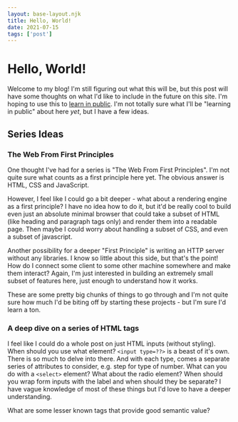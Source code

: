 ```yaml
---
layout: base-layout.njk
title: Hello, World!
date: 2021-07-15
tags: ['post']
---
```


# Hello, World!

<!-- Excerpt Start -->

Welcome to my blog! I'm still figuring out what this will be, but this post will
have some thoughts on what I'd like to include in the future on this site. I'm
hoping to use this to [learn in public](https://www.swyx.io/learn-in-public/).
I'm not totally sure what I'll be "learning in public" about here _yet_, but I
have a few ideas.

<!-- Excerpt End -->

## Series Ideas

### The Web From First Principles

One thought I've had for a series is "The Web From First Principles". I'm not
quite sure what counts as a first principle here yet. The obvious answer is
HTML, CSS and JavaScript.

However, I feel like I could go a bit deeper - what about a rendering engine as
a first principle? I have no idea how to do it, but it'd be really cool to build
even just an absolute minimal browser that could take a subset of HTML (like
heading and paragraph tags only) and render them into a readable page. Then
maybe I could worry about handling a subset of CSS, and even a subset of
javascript.

Another possibility for a deeper "First Principle" is writing an HTTP server
without any libraries. I know so little about this side, but that's the point!
How do I connect some client to some other machine somewhere and make them
interact? Again, I'm just interested in building an extremely small subset of
features here, just enough to understand how it works.

These are some pretty big chunks of things to go through and I'm not quite sure
how much I'd be biting off by starting these projects - but I'm sure I'd learn a
ton.

### A deep dive on a series of HTML tags

I feel like I could do a whole post on just HTML inputs (without styling). When
should you use what element? `<input type=??>` is a beast of it's own. There is
so much to delve into there. And with each type, comes a separate series of
attributes to consider, e.g. step for type of number. What can you do with a
`<select>` element? What about the radio element? When should you wrap form
inputs with the label and when should they be separate? I have vague knowledge
of most of these things but I'd love to have a deeper understanding.

What are some lesser known tags that provide good semantic value?
